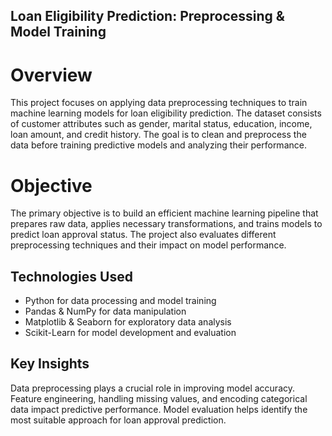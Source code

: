 ## Loan Eligibility Prediction: Preprocessing & Model Training

# Overview
This project focuses on applying data preprocessing techniques to train machine learning models for loan eligibility prediction. The dataset consists of customer attributes such as gender, marital status, education, income, loan amount, and credit history. The goal is to clean and preprocess the data before training predictive models and analyzing their performance.

# Objective
The primary objective is to build an efficient machine learning pipeline that prepares raw data, applies necessary transformations, and trains models to predict loan approval status. The project also evaluates different preprocessing techniques and their impact on model performance.

## Technologies Used
- Python for data processing and model training
- Pandas & NumPy for data manipulation
- Matplotlib & Seaborn for exploratory data analysis
- Scikit-Learn for model development and evaluation
## Key Insights
Data preprocessing plays a crucial role in improving model accuracy.
Feature engineering, handling missing values, and encoding categorical data impact predictive performance.
Model evaluation helps identify the most suitable approach for loan approval prediction.
